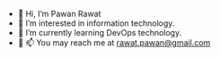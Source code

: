 - 👋 Hi, I’m Pawan Rawat
- 👀 I’m interested in information technology.
- 🌱 I’m currently learning DevOps technology. 
- 💞 📫 You may reach me at rawat.pawan@gmail.com

<!---
pawanrt/pawanrt is a ✨ special ✨ repository because its `README.md` (this file) appears on your GitHub profile.
You can click the Preview link to take a look at your changes.
--->
